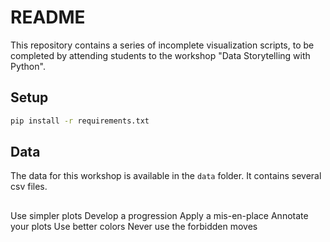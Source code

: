 # README

This repository contains a series of incomplete visualization scripts, to be completed by attending students to the workshop "Data Storytelling with Python". 

## Setup

```bash
pip install -r requirements.txt
```

## Data

The data for this workshop is available in the `data` folder. It contains several csv files.

##

Use simpler plots
Develop a progression
Apply a mis-en-place
Annotate your plots
Use better colors
Never use the forbidden moves